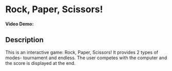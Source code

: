 # Rock, Paper, Scissors!

#### Video Demo:
## Description
This is an interactive game: Rock, Paper, Scissors! It provides 2 types of modes- tournament and endless. The user competes with the computer and the score is displayed at the end.


